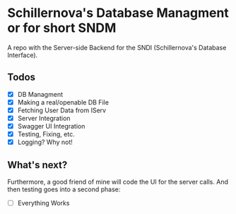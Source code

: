 # Schillernova's Database Managment or for short SNDM
A repo with the Server-side Backend for the SNDI (Schillernova's Database Interface).
## Todos
- [x] DB Managment
- [x] Making a real/openable DB File
- [x] Fetching User Data from IServ
- [x] Server Integration
- [x] Swagger UI Integration
- [x] Testing, Fixing, etc.
- [x] Logging? Why not!
## What's next?
Furthermore, a good friend of mine will code the UI for the server calls. And then testing goes into a second phase:
- [ ] Everything Works
